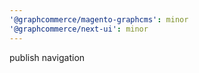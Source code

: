 ```yaml
---
'@graphcommerce/magento-graphcms': minor
'@graphcommerce/next-ui': minor
---
```


publish navigation
